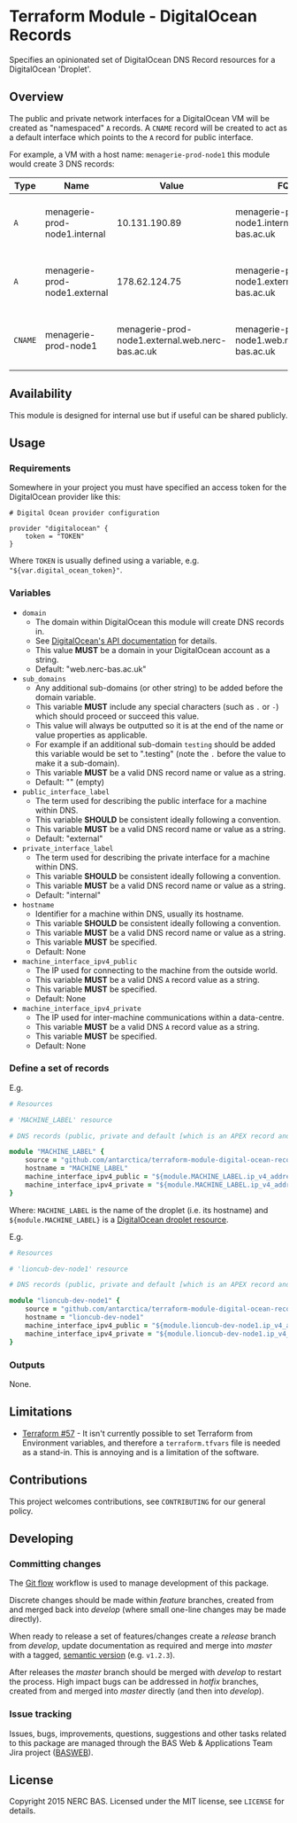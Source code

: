 # Terraform Module - DigitalOcean Records

Specifies an opinionated set of DigitalOcean DNS Record resources for a DigitalOcean 'Droplet'.

## Overview

The public and private network interfaces for a DigitalOcean VM will be created as "namespaced" `A` records. A `CNAME` record will be created to act as a default interface which points to the `A` record for public interface.

For example, a VM with a host name: `menagerie-prod-node1` this module would create 3 DNS records:

| Type    | Name                          | Value                                            | FQDN                                             | Notes                             |
| ------- | ----------------------------- | ------------------------------------------------ | ------------------------------------------------ | --------------------------------- |
| `A`     | menagerie-prod-node1.internal | 10.131.190.89                                    | menagerie-prod-node1.internal.web.nerc-bas.ac.uk | The VM's private IP address       |
| `A`     | menagerie-prod-node1.external | 178.62.124.75                                    | menagerie-prod-node1.external.web.nerc-bas.ac.uk | The VM's public IP address        |
| `CNAME` | menagerie-prod-node1          | menagerie-prod-node1.external.web.nerc-bas.ac.uk | menagerie-prod-node1.web.nerc-bas.ac.uk          | A pointer for the default address |

## Availability

This module is designed for internal use but if useful can be shared publicly.

## Usage

### Requirements

Somewhere in your project you must have specified an access token for the DigitalOcean provider like this:

```
# Digital Ocean provider configuration

provider "digitalocean" {
    token = "TOKEN"
}
```

Where `TOKEN` is usually defined using a variable, e.g. `"${var.digital_ocean_token}"`.

### Variables

* `domain`
    * The domain within DigitalOcean this module will create DNS records in.
    * See [DigitalOcean's API documentation](https://developers.digitalocean.com/#domains) for details.
    * This value **MUST** be a domain in your DigitalOcean account as a string.
    * Default: "web.nerc-bas.ac.uk"
* `sub_domains`
    * Any additional sub-domains (or other string) to be added before the domain variable.
    * This variable **MUST** include any special characters (such as `.` or `-`) which should proceed or succeed this value.
    * This value will always be outputted so it is at the end of the name or value properties as applicable.
    * For example if an additional sub-domain `testing` should be added this variable would be set to ".testing" (note the `.` before the value to make it a sub-domain).
    * This variable **MUST** be a valid DNS record name or value as a string.
    * Default: "" (empty)
* `public_interface_label`
    * The term used for describing the public interface for a machine within DNS.
    * This variable **SHOULD** be consistent ideally following a convention.
    * This variable **MUST** be a valid DNS record name or value as a string.
    * Default: "external"
* `private_interface_label`
    * The term used for describing the private interface for a machine within DNS.
    * This variable **SHOULD** be consistent ideally following a convention.
    * This variable **MUST** be a valid DNS record name or value as a string.
    * Default: "internal"
* `hostname`
    * Identifier for a machine within DNS, usually its hostname.
    * This variable **SHOULD** be consistent ideally following a convention.
    * This variable **MUST** be a valid DNS record name or value as a string.
    * This variable **MUST** be specified.
    * Default: None
* `machine_interface_ipv4_public`
    * The IP used for connecting to the machine from the outside world.
    * This variable **MUST** be a valid DNS `A` record value as a string.
    * This variable **MUST** be specified.
    * Default: None
* `machine_interface_ipv4_private`
    * The IP used for inter-machine communications within a data-centre.
    * This variable **MUST** be a valid DNS `A` record value as a string.
    * This variable **MUST** be specified.
    * Default: None

### Define a set of records

E.g.

```ruby
# Resources

# 'MACHINE_LABEL' resource

# DNS records (public, private and default [which is an APEX record and points to public])

module "MACHINE_LABEL" {
    source = "github.com/antarctica/terraform-module-digital-ocean-record"
    hostname = "MACHINE_LABEL"
    machine_interface_ipv4_public = "${module.MACHINE_LABEL.ip_v4_address_public}"
    machine_interface_ipv4_private = "${module.MACHINE_LABEL.ip_v4_address_private}"
}
```

Where: `MACHINE_LABEL` is the name of the droplet (i.e. its hostname) and `${module.MACHINE_LABEL}` is a [DigitalOcean droplet resource](https://www.terraform.io/docs/providers/do/r/droplet.html).

E.g.

```ruby
# Resources

# 'lioncub-dev-node1' resource

# DNS records (public, private and default [which is an APEX record and points to public])

module "lioncub-dev-node1" {
    source = "github.com/antarctica/terraform-module-digital-ocean-record?ref=v0.1.0"
    hostname = "lioncub-dev-node1"
    machine_interface_ipv4_public = "${module.lioncub-dev-node1.ip_v4_address_public}"
    machine_interface_ipv4_private = "${module.lioncub-dev-node1.ip_v4_address_private}"
}
```

### Outputs

None.

## Limitations

* [Terraform #57](https://github.com/hashicorp/terraform/issues/57) - It isn't currently possible to set Terraform from Environment variables, and therefore a `terraform.tfvars`
file is needed as a stand-in. This is annoying and is a limitation of the software.

## Contributions

This project welcomes contributions, see `CONTRIBUTING` for our general policy.

## Developing

### Committing changes

The [Git flow](https://www.atlassian.com/git/tutorials/comparing-workflows/gitflow-workflow) workflow is used to manage development of this package.

Discrete changes should be made within *feature* branches, created from and merged back into *develop* (where small one-line changes may be made directly).

When ready to release a set of features/changes create a *release* branch from *develop*, update documentation as required and merge into *master* with a tagged, [semantic version](http://semver.org/) (e.g. `v1.2.3`).

After releases the *master* branch should be merged with *develop* to restart the process. High impact bugs can be addressed in *hotfix* branches, created from and merged into *master* directly (and then into *develop*).

### Issue tracking

Issues, bugs, improvements, questions, suggestions and other tasks related to this package are managed through the BAS Web & Applications Team Jira project ([BASWEB](https://jira.ceh.ac.uk/browse/BASWEB)).

## License

Copyright 2015 NERC BAS. Licensed under the MIT license, see `LICENSE` for details.
